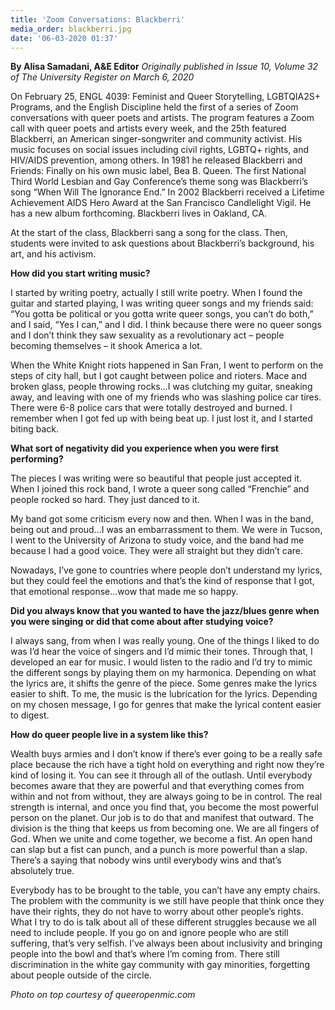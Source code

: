 ```yaml
---
title: 'Zoom Conversations: Blackberri'
media_order: blackberri.jpg
date: '06-03-2020 01:37'
---
```


**By Alisa Samadani, A&E Editor** _Originally published in Issue 10, Volume 32 of The University Register on March 6, 2020_

On February 25, ENGL 4039: Feminist and Queer Storytelling, LGBTQIA2S+ Programs, and the English Discipline held the first of a series of Zoom conversations with queer poets and artists. The program features a Zoom call with queer poets and artists every week, and the 25th featured Blackberri, an American singer-songwriter and community activist. His music focuses on social issues including civil rights, LGBTQ+ rights, and HIV/AIDS prevention, among others. In 1981 he released Blackberri and Friends: Finally on his own music label, Bea B. Queen. The first National Third World Lesbian and Gay Conference’s theme song was Blackberri’s song “When Will The Ignorance End.” In 2002 Blackberri received a Lifetime Achievement AIDS Hero Award at the San Francisco Candlelight Vigil. He has a new album forthcoming. Blackberri lives in Oakland, CA. 

At the start of the class, Blackberri sang a song for the class. Then, students were invited to ask questions about Blackberri’s background, his art, and his activism. 

**How did you start writing music?**

I started by writing poetry, actually I still write poetry. When I found the guitar and started playing, I was writing queer songs and my friends said: “You gotta be political or you gotta write queer songs, you can’t do both,” and I said, “Yes I can,” and I did. I think because there were no queer songs and I don’t think they saw sexuality as a revolutionary act – people becoming themselves – it shook America a lot.

When the White Knight riots happened in San Fran, I went to perform on the steps of city hall, but I got caught between police and rioters. Mace and broken glass, people throwing rocks...I was clutching my guitar, sneaking away, and leaving with one of my friends who was slashing police car tires. There were 6-8 police cars that were totally destroyed and burned. I remember when I got fed up with being beat up. I just lost it, and I started biting back. 

**What sort of negativity did you experience when you were first performing?**

The pieces I was writing were so beautiful that people just accepted it. When I joined this rock band, I wrote a queer song called “Frenchie” and people rocked so hard. They just danced to it. 

My band got some criticism every now and then. When I was in the band, being out and proud...I was an embarrassment to them. We were in Tucson, I went to the University of Arizona to study voice, and the band had me because I had a good voice. They were all straight but they didn’t care. 

Nowadays, I’ve gone to countries where people don’t understand my lyrics, but they could feel the emotions and that’s the kind of response that I got, that emotional response...wow that made me so happy.

**Did you always know that you wanted to have the jazz/blues genre when you were singing or did that come about after studying voice?**

I always sang, from when I was really young. One of the things I liked to do was I’d hear the voice of singers and I’d mimic their tones. Through that, I developed an ear for music. I would listen to the radio and I’d try to mimic the different songs by playing them on my harmonica. Depending on what the lyrics are, it shifts the genre of the piece. Some genres make the lyrics easier to shift. To me, the music is the lubrication for the lyrics. Depending on my chosen message, I go for genres that make the lyrical content easier to digest. 

**How do queer people live in a system like this?**

Wealth buys armies and I don’t know if there’s ever going to be a really safe place because the rich have a tight hold on everything and right now they’re kind of losing it. You can see it through all of the outlash. Until everybody becomes aware that they are powerful and that everything comes from within and not from without, they are always going to be in control. The real strength is internal, and once you find that, you become the most powerful person on the planet. Our job is to do that and manifest that outward. The division is the thing that keeps us from becoming one. We are all fingers of God. When we unite and come together, we become a fist. An open hand can slap but a fist can punch, and a punch is more powerful than a slap. There’s a saying that nobody wins until everybody wins and that’s absolutely true. 

Everybody has to be brought to the table, you can’t have any empty chairs. The problem with the community is we still have people that think once they have their rights, they do not have to worry about other people’s rights. What I try to do is talk about all of these different struggles because we all need to include people. If you go on and ignore people who are still suffering, that’s very selfish. I’ve always been about inclusivity and bringing people into the bowl and that’s where I’m coming from. There still discrimination in the white gay community with gay minorities, forgetting about people outside of the circle.

_Photo on top courtesy of queeropenmic.com_